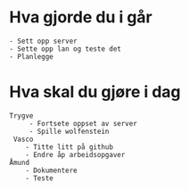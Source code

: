 
# Hva gjorde du i går
    - Sett opp server
    - Sette opp lan og teste det
    - Planlegge
# Hva skal du gjøre i dag
    Trygve
         - Fortsete oppset av server
         - Spille wolfenstein
     Vasco
        - Titte litt på github 
        - Endre åp arbeidsopgaver
    Åmund
        - Dokumentere
        - Teste